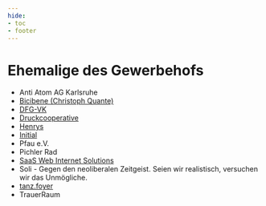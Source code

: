 ```yaml
---
hide:
- toc
- footer
---
```


Ehemalige des Gewerbehofs
=========================

* Anti Atom AG Karlsruhe
* [Bicibene (Christoph Quante)](http://www.bicibene.com)
* [DFG-VK](http://www.dfg-vk.de)
* [Druckcooperative](http://www.druckcoop.de)
* [Henrys](http://www.henrys-online.de)
* [Initial](http://initial-karlsruhe.de)
* Pfau e.V.
* Pichler Rad
* [SaaS Web Internet Solutions](https://www.saasweb.net)
* Soli - Gegen den neoliberalen Zeitgeist. Seien wir realistisch, versuchen wir das Unmögliche.
* [tanz.foyer](http://www.tanzfoyer.de)
* TrauerRaum
